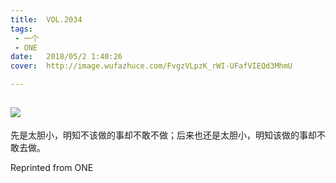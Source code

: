 ```yaml
---
title:	VOL.2034
tags:
 - 一个
 - ONE
date:	2018/05/2 1:40:26
cover:	http://image.wufazhuce.com/FvgzVLpzK_rWI-UFafVIEQd3MhmU

---
```

![](http://image.wufazhuce.com/FvgzVLpzK_rWI-UFafVIEQd3MhmU)
---

先是太胆小，明知不该做的事却不敢不做；后来也还是太胆小，明知该做的事却不敢去做。
 
Reprinted from ONE
